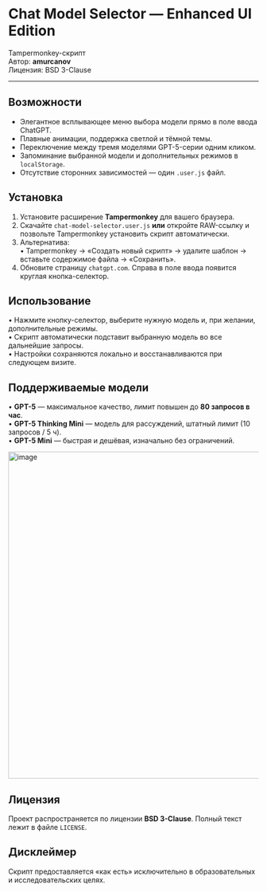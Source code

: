 # Chat Model Selector — Enhanced UI Edition

Tampermonkey-скрипт  
Автор: **amurcanov**  
Лицензия: BSD 3-Clause

---

## Возможности
- Элегантное всплывающее меню выбора модели прямо в поле ввода ChatGPT.  
- Плавные анимации, поддержка светлой и тёмной темы.  
- Переключение между тремя моделями GPT-5-серии одним кликом.  
- Запоминание выбранной модели и дополнительных режимов в `localStorage`.  
- Отсутствие сторонних зависимостей — один `.user.js` файл.

## Установка
1. Установите расширение **Tampermonkey** для вашего браузера.  
2. Скачайте `chat-model-selector.user.js` **или** откройте RAW-ссылку и позвольте Tampermonkey установить скрипт автоматически.  
3. Альтернатива:  
   • Tampermonkey → «Создать новый скрипт» → удалите шаблон → вставьте содержимое файла → «Сохранить».  
4. Обновите страницу `chatgpt.com`. Справа в поле ввода появится круглая кнопка-селектор.

## Использование
• Нажмите кнопку-селектор, выберите нужную модель и, при желании, дополнительные режимы.  
• Скрипт автоматически подставит выбранную модель во все дальнейшие запросы.  
• Настройки сохраняются локально и восстанавливаются при следующем визите.

## Поддерживаемые модели
• **GPT-5** — максимальное качество, лимит повышен до **80 запросов в час**.  
• **GPT-5 Thinking Mini** — модель для рассуждений, штатный лимит (10 запросов / 5 ч).  
• **GPT-5 Mini** — быстрая и дешёвая, изначально без ограничений.

<img width="989" height="656" alt="image" src="https://github.com/user-attachments/assets/03cabbf5-1b1a-4ad5-9dd7-8c9ce44fdaee" />

## Лицензия
Проект распространяется по лицензии **BSD 3-Clause**. Полный текст лежит в файле `LICENSE`.

## Дисклеймер
Скрипт предоставляется «как есть» исключительно в образовательных и исследовательских целях.  
